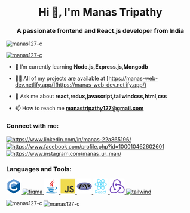 <h1 align="center">Hi 👋, I'm Manas Tripathy</h1>
<h3 align="center">A passionate frontend and React.js developer from India</h3>

<p align="left"> <img src="https://komarev.com/ghpvc/?username=manas127-c&label=Profile%20views&color=0e75b6&style=flat" alt="manas127-c" /> </p>

<p align="left"> <a href="https://github.com/ryo-ma/github-profile-trophy"><img src="https://github-profile-trophy.vercel.app/?username=manas127-c" alt="manas127-c" /></a> </p>

- 🌱 I’m currently learning **Node.js,Express.js,Mongodb**

- 👨‍💻 All of my projects are available at [https://manas-web-dev.netlify.app/](https://manas-web-dev.netlify.app/)

- 💬 Ask me about **react,redux,javascript,tailwindcss,html,css**

- 📫 How to reach me **manastripathy127@gmail.com**

<h3 align="left">Connect with me:</h3>
<p align="left">
<a href="https://linkedin.com/in/https://www.linkedin.com/in/manas-22a865196/" target="blank"><img align="center" src="https://raw.githubusercontent.com/rahuldkjain/github-profile-readme-generator/master/src/images/icons/Social/linked-in-alt.svg" alt="https://www.linkedin.com/in/manas-22a865196/" height="30" width="40" /></a>
<a href="https://fb.com/https://www.facebook.com/profile.php?id=100010462602601" target="blank"><img align="center" src="https://raw.githubusercontent.com/rahuldkjain/github-profile-readme-generator/master/src/images/icons/Social/facebook.svg" alt="https://www.facebook.com/profile.php?id=100010462602601" height="30" width="40" /></a>
<a href="https://instagram.com/https://www.instagram.com/manas_ur_man/" target="blank"><img align="center" src="https://raw.githubusercontent.com/rahuldkjain/github-profile-readme-generator/master/src/images/icons/Social/instagram.svg" alt="https://www.instagram.com/manas_ur_man/" height="30" width="40" /></a>
</p>

<h3 align="left">Languages and Tools:</h3>
<p align="left"> <a href="https://www.cprogramming.com/" target="_blank" rel="noreferrer"> <img src="https://raw.githubusercontent.com/devicons/devicon/master/icons/c/c-original.svg" alt="c" width="40" height="40"/> </a> <a href="https://www.figma.com/" target="_blank" rel="noreferrer"> <img src="https://www.vectorlogo.zone/logos/figma/figma-icon.svg" alt="figma" width="40" height="40"/> </a> <a href="https://www.java.com" target="_blank" rel="noreferrer"> <img src="https://raw.githubusercontent.com/devicons/devicon/master/icons/java/java-original.svg" alt="java" width="40" height="40"/> </a> <a href="https://developer.mozilla.org/en-US/docs/Web/JavaScript" target="_blank" rel="noreferrer"> <img src="https://raw.githubusercontent.com/devicons/devicon/master/icons/javascript/javascript-original.svg" alt="javascript" width="40" height="40"/> </a> <a href="https://www.php.net" target="_blank" rel="noreferrer"> <img src="https://raw.githubusercontent.com/devicons/devicon/master/icons/php/php-original.svg" alt="php" width="40" height="40"/> </a> <a href="https://reactjs.org/" target="_blank" rel="noreferrer"> <img src="https://raw.githubusercontent.com/devicons/devicon/master/icons/react/react-original-wordmark.svg" alt="react" width="40" height="40"/> </a> <a href="https://redux.js.org" target="_blank" rel="noreferrer"> <img src="https://raw.githubusercontent.com/devicons/devicon/master/icons/redux/redux-original.svg" alt="redux" width="40" height="40"/> </a> <a href="https://tailwindcss.com/" target="_blank" rel="noreferrer"> <img src="https://www.vectorlogo.zone/logos/tailwindcss/tailwindcss-icon.svg" alt="tailwind" width="40" height="40"/> </a> </p>

<p><img align="left" src="https://github-readme-stats.vercel.app/api/top-langs?username=manas127-c&show_icons=true&locale=en&layout=compact" alt="manas127-c" /></p>

<p>&nbsp;<img align="center" src="https://github-readme-stats.vercel.app/api?username=manas127-c&show_icons=true&locale=en" alt="manas127-c" /></p>
